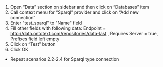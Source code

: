 1. Open “Data” section on sidebar and then click on “Databases” item
2. Call context menu for “Sparql” provider and click on “Add new connection”
3. Enter "test_sparql" to "Name" field
4. Fill other fields with following data: Endpoint = http://data.ontotext.com/repositories/data-last , Requires Server = true, Prefixes field left empty
5. Click on “Test” button
6. Click OK

* Repeat scenarios 2.2-2.4 for Sparql type connection